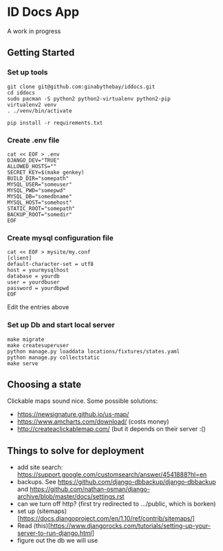 
# ID Docs App

A work in progress

## Getting Started

### Set up tools

```
git clone git@github.com:ginabythebay/iddocs.git
cd iddocs
sudo pacman -S python2 python2-virtualenv python2-pip
virtualenv2 venv
. ./venv/bin/activate

pip install -r requirements.txt 

```

### Create .env file


```
cat << EOF > .env
DJANGO_DEV="TRUE"
ALLOWED_HOSTS=""
SECRET_KEY=$(make genkey)
BUILD_DIR="somepath"
MYSQL_USER="someuser"
MYSQL_PWD="somepwd"
MYSQL_DB="somedbname"
MYSQL_HOST="somehost"
STATIC_ROOT="somepath"
BACKUP_ROOT="somedir"
EOF
```

### Create mysql configuration file

```
cat << EOF > mysite/my.conf
[client]
default-character-set = utf8
host = yourmysqlhost
database = yourdb
user = yourdbuser
password = yourdbpwd
EOF
```

Edit the entries above

### Set up Db and start local server

```
make migrate
make createsuperuser
python manage.py loaddata locations/fixtures/states.yaml
python manage.py collectstatic
make serve
```

## Choosing a state

Clickable maps sound nice.  Some possible solutions:

* https://newsignature.github.io/us-map/
* https://www.amcharts.com/download/ (costs money)
* http://createaclickablemap.com/ (but it depends on their server :()

## Things to solve for deployment


* add site search: https://support.google.com/customsearch/answer/4541888?hl=en
* backups.  See https://github.com/django-dbbackup/django-dbbackup and https://github.com/nathan-osman/django-archive/blob/master/docs/settings.rst
* can we turn off http? (first try redirected to .../public, which is borken)
* set up (sitemaps)[https://docs.djangoproject.com/en/1.10/ref/contrib/sitemaps/]
* Read (this)[https://www.djangorocks.com/tutorials/setting-up-your-server-to-run-django.html]
* figure out the db we will use
